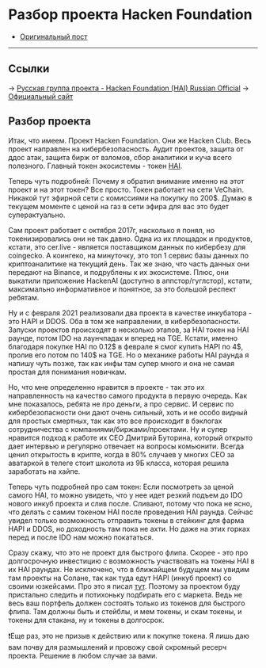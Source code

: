 # Разбор проекта Hacken Foundation
- [Оригинальный пост](https://t.me/idoresearch/63)
---

## Ссылки
->  [Русская группа проекта - Hacken Foundation (HAI) Russian Official](https://t.me/joinchat/JI5Y49KPGkw0MDYy)
->  [Официальный сайт](https://hackenfoundation.com/)

## Разбор проекта
Итак, что имеем. 
Проект Hacken Foundation. Они же Hacken Club. Весь проект направлен на кибербезопасность. Аудит проектов, защита от ддос атак, защита бирж от взломов, сбор аналитики и куча всего полезного. Главный токен экосистемы - токен [HAI](https://www.coingecko.com/ru/%D0%9A%D1%80%D0%B8%D0%BF%D1%82%D0%BE%D0%B2%D0%B0%D0%BB%D1%8E%D1%82%D1%8B/hackenai).

Теперь чуть подробней:
Почему я обратил внимание именно на этот проект и на этот токен? 
Все просто. Токен работает на сети VeChain. Никакой тут эфирной сети с комиссиями на покупку по 200$. Думаю в текущем моменте с ценой на газ в сети эфира для вас это будет суперактуально. 

Сам проект работает с октября 2017г, насколько я понял, но токенизировались они не так давно. Одна из их площадок и продуктов, кстати, это cer.live - является поставщиком данных по кибербезу для coingecko. А коингеко, на минуточку, это топ 1 сервис базы данных по криптоаналитике на текущий день. Так же знаю, что часть данных они передают на Binance, и подрублены к их экосистеме. Плюс, они выкатили приложение HackenAI (доступно в аппстор/гуглстор), кстати, максимально информативное и понятное, за это большой респект ребятам. 

Ну и с февраля 2021 реализовали два проекта в качестве инкубатора - это HAPI и DDOS. Оба в том же направлении, в кибербезопасности. Запуски проектов происходят в несколько этапов, за HAI токен на HAI раунде, потом IDO на лаунчпадах и вперед на TGE. Кстати, именно благодаря покупке HAI по 0.12$ в феврале я смог купить HAPI по 4\$, пролив его потом по 140\$ на TGE. Но о механике работы HAI раунда я напишу чуть позже, так как инфы там супер много и она не самая простая для понимания новичкам.

Но, что мне определенно нравится в проекте - так это их направленность на качество самого продукта в первую очередь. Как мне показалось, ребята не про деньги, а про сервис. И сервис по кибербезопасности они дают очень сильный, хоть и не особо видный для простых смертных, так как это все происходит в бэклогах сотрудничества с компаниями/биржами/проектами. Ну и супер нравится подход к работе их CEO Дмитрий Буторина, который открыто дает интервью и регулярно отвечает на вопросы комьюнити. Всегда ценил открытость в крипте, когда в 80% случаев у многих CEO за аватаркой в телеге стоит школота из 9Б класса, которая решила заработать на хайпе.

Теперь чуть подробней про сам токен:
Если посмотреть за ценой самого HAI, то можно увидеть, что у нее идет резкий подъем до IDO нового инкуб проекта и слив после. Сливают, потому что пока не ясно, что делать с самим токеном HAI после проведения HAI раунда. Сейчас увидел только возможность отправить токены в стейкинг для фарма HAPI и DDOS, но доходность там пока не ахти. Но даже на этих горках  перед и после IDO нам можно покататься. 

Сразу скажу, что это не проект для быстрого флипа. Скорее - это про долгосрочную инвестицию с возможность участвовать на токены HAI в их HAI раундах. Не исключено, что в ближайщем будущем мы увидим там проекты на Солане, так как туда едут HAPI (инкуб проект) со своими юзкейсами. Про это я писал [тут](https://t.me/idoresearch/32). Поэтому за проектом буду пристально следить и потихоньку подбирать его с маркета. Ведь не весь ваш портфель должен состоять только из токенов для быстрого флипа. Там должны быть и стейблы, и мем токены, и скам токены, и токены для стакана, ну и токены в долгосрок.

❗️Еще раз, это не призыв к действию или к покупке токена. 
Я лишь даю вам почву для размышлений и провожу свой скромный ресерч проекта. Решение в любом случае за вами.